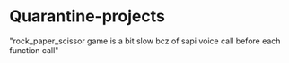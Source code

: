 # Quarantine-projects

"rock_paper_scissor game is a bit slow bcz of sapi voice call before each function call"